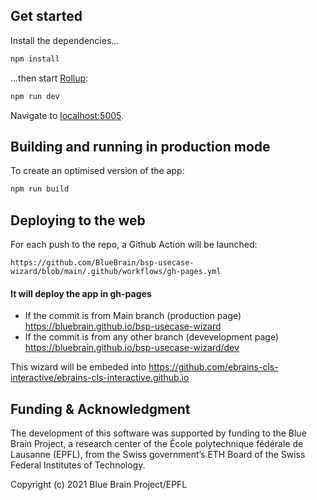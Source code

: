 
## Get started

Install the dependencies...

```bash
npm install
```

...then start [Rollup](https://rollupjs.org):

```bash
npm run dev
```

Navigate to [localhost:5005](http://localhost:5005).

## Building and running in production mode

To create an optimised version of the app:

```bash
npm run build
```

## Deploying to the web

For each push to the repo, a Github Action will be launched:

`https://github.com/BlueBrain/bsp-usecase-wizard/blob/main/.github/workflows/gh-pages.yml`

#### It will deploy the app in gh-pages
- If the commit is from Main branch (production page) https://bluebrain.github.io/bsp-usecase-wizard
- If the commit is from any other branch (devevelopment page) https://bluebrain.github.io/bsp-usecase-wizard/dev

This wizard will be embeded into https://github.com/ebrains-cls-interactive/ebrains-cls-interactive.github.io


## Funding & Acknowledgment
The development of this software was supported by funding to the Blue Brain Project, a research center of the École polytechnique fédérale de Lausanne (EPFL), from the Swiss government’s ETH Board of the Swiss Federal Institutes of Technology.


Copyright (c) 2021 Blue Brain Project/EPFL
